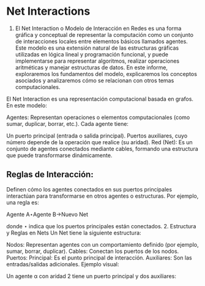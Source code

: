# Net Interactions
1. El Net Interaction o Modelo de Interacción en Redes es una forma gráfica y conceptual de representar la computación como un 
conjunto de interacciones locales entre elementos básicos llamados agentes. Este modelo es una extensión natural de las 
estructuras gráficas utilizadas en lógica lineal y programación funcional, y puede implementarse para representar algoritmos, realizar operaciones aritméticas y manejar estructuras de datos. En este informe, exploraremos los fundamentos del 
modelo, explicaremos los conceptos asociados y analizaremos cómo se relacionan con otros temas computacionales.

El Net Interaction es una representación computacional basada en grafos. En este modelo:

Agentes: Representan operaciones o elementos computacionales (como sumar, duplicar, borrar, etc.). Cada agente tiene:

Un puerto principal (entrada o salida principal).
Puertos auxiliares, cuyo número depende de la operación que realice (su aridad).
Red (Net): Es un conjunto de agentes conectados mediante cables, formando una estructura que puede transformarse dinámicamente.

## Reglas de Interacción: <br> 
Definen cómo los agentes conectados en sus puertos principales interactúan para transformarse en otros agentes o estructuras. Por ejemplo, una regla es:

Agente A⋆Agente B→Nuevo Net

donde ⋆ indica que los puertos principales están conectados.
2. Estructura y Reglas en Nets
Un Net tiene la siguiente estructura:

Nodos: Representan agentes con un comportamiento definido (por ejemplo, sumar, borrar, duplicar).
Cables: Conectan los puertos de los nodos.
Puertos:
Principal: Es el punto principal de interacción.
Auxiliares: Son las entradas/salidas adicionales.
Ejemplo visual:

Un agente α con aridad 2 tiene un puerto principal y dos auxiliares:
